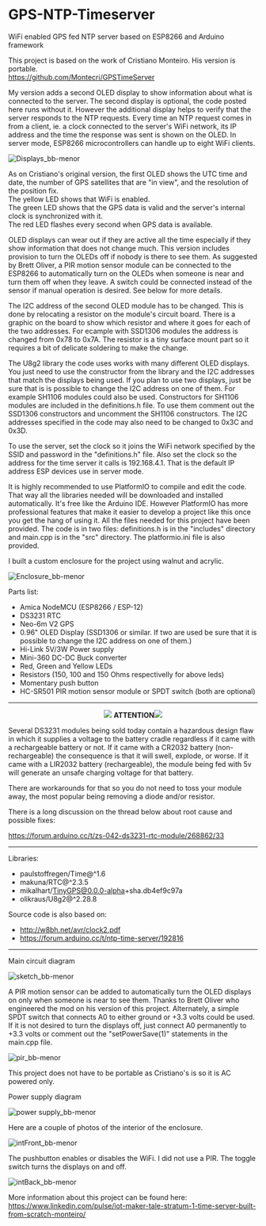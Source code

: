# GPS-NTP-Timeserver
WiFi enabled GPS fed NTP server based on ESP8266 and Arduino framework 

This project is based on the work of Cristiano Monteiro. His version is portable.<br>
https://github.com/Montecri/GPSTimeServer

My version adds a second OLED display to show information about what is connected to the server. The second display is optional, 
the code posted here runs without it. However the additional display helps to verify that the server responds to the NTP requests. 
Every time an NTP request comes in from a client, ie. a clock connected to the server's WiFi network, its IP address and 
the time the response was sent is shown on the OLED. In server mode, ESP8266 microcontrollers can handle up to eight WiFi 
clients.

![Displays_bb-menor](https://github.com/mmarkin/GPS-NTP-Timeserver/blob/main/IMAGES/FrontCloseUp.JPG)

As on Cristiano's original version, the first OLED shows the UTC time and date, the number of GPS satellites that are
"in view", and the resolution of the position fix.<br>
The yellow LED shows that WiFi is enabled.<br> 
The green LED shows that the GPS data is valid and the server's internal clock is synchronized with it.    
The red LED flashes every second when GPS data is available.

OLED displays can wear out if they are active all the time especially if they show information that does not change much.
This version includes provision to turn the OLEDs off if nobody is there to see them. As suggested by Brett Oliver, a
PIR motion sensor module can be connected to the ESP8266 to automatically turn on the OLEDs when someone
is near and turn them off when they leave. A switch could be connected instead of the sensor if manual operation is desired.
See below for more details.

The I2C address of the second OLED module has to be changed. This is done by relocating a resistor on the module's circuit
board. There is a graphic on the board to show which resistor and where it goes for each of the two addresses. For ecample
with SSD1306 modules the address is changed from 0x78 to 0x7A. The resistor is a tiny surface mount part so it requires
a bit of delicate soldering to make the change.

The U8g2 library the code uses works with many different OLED displays. 
You just need to use the constructor from the library and the I2C addresses that match the displays being used.
If you plan to use two displays, just be sure that is is possible to change the I2C address on one of them.
For example SH1106 modules could also be used. Constructors for SH1106 modules are included in the definitions.h file. 
To use them comment out the SSD1306 constructors and uncomment the SH1106 constructors. 
The I2C addresses specified in the code may also need to be changed to 0x3C and 0x3D. 

To use the server, set the clock so it joins the WiFi network specified by the SSID and password in the "definitions.h" 
file. Also set the clock so the address for the time server it calls is 192.168.4.1. That is the default IP address ESP 
devices use in server mode.

It is highly recommended to use PlatformIO to compile and edit the code. That way all the libraries needed will be 
downloaded and installed automatically. It's free like the Arduino IDE. However PlatformIO has more professional features 
that make it easier to develop a project like this once you get the hang of using it. All the files needed for this project 
have been provided. The code is in two files: definitions.h is in the "includes" directory and main.cpp is in the "src" 
directory. The platformio.ini file is also provided. 
 
I built a custom enclosure for the project using walnut and acrylic.  

![Enclosure_bb-menor](https://github.com/mmarkin/GPS-NTP-Timeserver/blob/main/IMAGES/Enclosure.JPG)

Parts list:

- Amica NodeMCU (ESP8266 / ESP-12)                   
- DS3231 RTC
- Neo-6m V2 GPS
- 0.96" OLED Display (SSD1306 or similar. 
  If two are used be sure that it is possible to change the I2C address on one of them.) 
- Hi-Link 5V/3W Power supply
- Mini-360 DC-DC Buck converter
- Red, Green and Yellow LEDs
- Resistors (150, 100 and 150 Ohms respectivelly for above leds)
- Momentary push button
- HC-SR501 PIR motion sensor module or SPDT switch (both are optional)

---
<p align="center"><img src="https://user-images.githubusercontent.com/38574378/132773469-08fb7b59-2f9d-4641-9665-c8d50d3904bc.png">  
<b>ATTENTION</b><img src="https://user-images.githubusercontent.com/38574378/132773469-08fb7b59-2f9d-4641-9665-c8d50d3904bc.png"></p> 

Several DS3231 modules being sold today contain a hazardous design flaw in which it supplies a voltage to the battery cradle 
regardless if it came with a rechargeable battery or not. 
If it came with a CR2032 battery (non-rechargeable) the consequence is that it will swell, explode, or worse. 
If it came with a LIR2032 battery (rechargeable), the module being fed with 5v will generate an unsafe charging voltage for 
that battery.

There are workarounds for that so you do not need to toss your module away, the most popular being removing a diode and/or 
resistor.

There is a long discussion on the thread below about root cause and possible fixes:

https://forum.arduino.cc/t/zs-042-ds3231-rtc-module/268862/33

---

Libraries:

- paulstoffregen/Time@^1.6
- makuna/RTC@^2.3.5
- mikalhart/TinyGPS@0.0.0-alpha+sha.db4ef9c97a
- olikraus/U8g2@^2.28.8

Source code is also based on:<br>
- http://w8bh.net/avr/clock2.pdf
- https://forum.arduino.cc/t/ntp-time-server/192816

---

Main circuit diagram

![sketch_bb-menor](https://github.com/mmarkin/GPS-NTP-Timeserver/blob/main/IMAGES/MainBoard.png)

A PIR motion sensor can be added to automatically turn the OLED displays on only when someone is near to see them.
Thanks to Brett Oliver who engineered the mod on his version of this project.
Alternately, a simple SPDT switch that connects A0 to either ground or +3.3 volts could be used. 
If it is not desired to turn the displays off, just connect A0 permanently to +3.3 volts or comment out the 
"setPowerSave(1)" statements in the main.cpp file. 

![pir_bb-menor](https://github.com/mmarkin/GPS-NTP-Timeserver/blob/main/IMAGES/PIR.jpg)

This project does not have to be portable as Cristiano's is so it is AC powered only. 

Power supply diagram

![power supply_bb-menor](https://github.com/mmarkin/GPS-NTP-Timeserver/blob/main/IMAGES/PowerSupply.png)

Here are a couple of photos of the interior of the enclosure.

![intFront_bb-menor](https://github.com/mmarkin/GPS-NTP-Timeserver/blob/main/IMAGES/InteriorFront.JPG)

The pushbutton enables or disables the WiFi. I did not use a PIR. The toggle switch turns the displays on and off.

![intBack_bb-menor](https://github.com/mmarkin/GPS-NTP-Timeserver/blob/main/IMAGES/InteriorBack.JPG)

More information about this project can be found here:<br>
https://www.linkedin.com/pulse/iot-maker-tale-stratum-1-time-server-built-from-scratch-monteiro/

